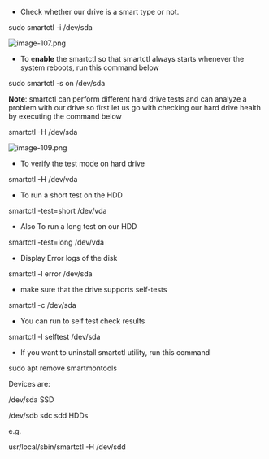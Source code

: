 - Check whether our drive is a smart type or not.

sudo smartctl -i /dev/sda

![image-107.png](image-107.png)

* 	To e**nable** the smartctl so that smartctl always starts whenever the system reboots, run this command below

sudo smartctl -s on /dev/sda

**Note**: smartctl can perform different hard drive tests and can analyze a problem with our drive so first let us go with checking our hard drive health by executing the command below

smartctl -H /dev/sda

![image-109.png](image-109.png)

* 	To verify the test mode on hard drive

smartctl -H /dev/vda

- To run a short test on the HDD

smartctl -test=short /dev/vda

- Also To run a long test on our HDD

smartctl -test=long /dev/vda

- Display Error logs of the disk

smartctl -l error /dev/sda

- make sure that the drive supports self-tests

smartctl -c /dev/sda

- You can run to self test check results

smartctl -l selftest /dev/sda

- If you want to uninstall smartctl utility, run this command

sudo apt remove smartmontools

Devices are:

/dev/sda SSD

/dev/sdb sdc sdd HDDs

e.g.

usr/local/sbin/smartctl -H /dev/sdd



